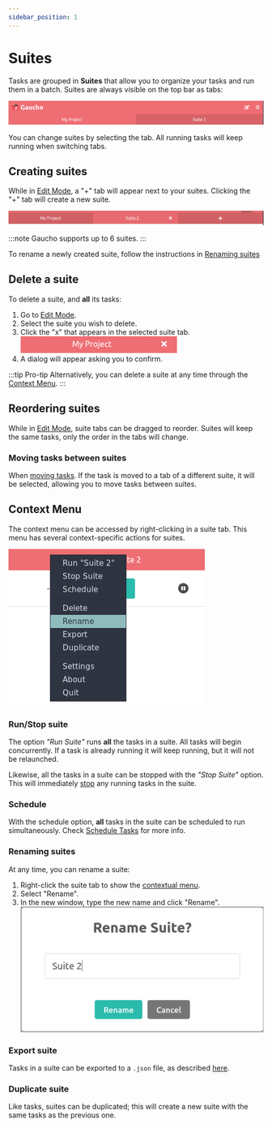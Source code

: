 ```yaml
---
sidebar_position: 1
---
```


# Suites
Tasks are grouped in **Suites** that allow you to organize your tasks and run them in a batch.
Suites are always visible on the top bar as tabs:

![Suites Tabs](/img/docs/suites_tabs.png)

You can change suites by selecting the tab. All running tasks will keep running when switching tabs.

## Creating suites
While in [Edit Mode](/docs/getting-started/creating-tasks#edit-mode), a "+" tab will appear next to your suites. Clicking the "+" tab will create a new suite.

![Add Suite Button](/img/docs/suite_add.png)

:::note
Gaucho supports up to 6 suites.
:::

To rename a newly created suite, follow the instructions in [Renaming suites](#renaming-suites)

## Delete a suite
To delete a suite, and **all** its tasks:
1. Go to [Edit Mode](/docs/getting-started/creating-tasks#edit-mode).
2. Select the suite you wish to delete.
3. Click the "x" that appears in the selected suite tab.
![Delete Suite](/img/docs/delete_suite.png)
4. A dialog will appear asking you to confirm.

:::tip Pro-tip
Alternatively, you can delete a suite at any time through the [Context Menu](#context-menu).
:::

## Reordering suites
While in [Edit Mode](/docs/getting-started/creating-tasks#edit-mode), suite tabs can be dragged to reorder. Suites will keep the same tasks, only the order in the tabs will change.

### Moving tasks between suites
When [moving tasks](/docs/getting-started/creating-tasks#edit-mode). If the task is moved to a tab of a different suite, it will be selected, allowing you to move tasks between suites.

## Context Menu
The context menu can be accessed by right-clicking in a suite tab. This menu has several context-specific actions for suites.

![Suite Context Menu](/img/docs/suite_context_menu.png)

### Run/Stop suite
The option _"Run Suite"_  runs **all** the tasks in a suite. All tasks will begin concurrently. If a task is already running it will keep running, but it will not be relaunched.

Likewise, all the tasks in a suite can be stopped with the _"Stop Suite"_ option. This will immediately [stop](/docs/getting-started/running-tasks#runstop-tasks) any running tasks in the suite.

### Schedule
With the schedule option, **all** tasks in the suite can be scheduled to run simultaneously. Check [Schedule Tasks](/docs/features/schedule-tasks) for more info.

### Renaming suites
At any time, you can rename a suite:
1. Right-click the suite tab to show the [contextual menu](#context-menu).
2. Select "Rename".
3. In the new window, type the new name and click "Rename".   
![Rename Suite Modal](/img/docs/rename_suite.png)

### Export suite
Tasks in a suite can be exported to a `.json` file, as described [here](/docs/features/export-tasks#export-suite).

### Duplicate suite
Like tasks, suites can be duplicated; this will create a new suite with the same tasks as the previous one.
